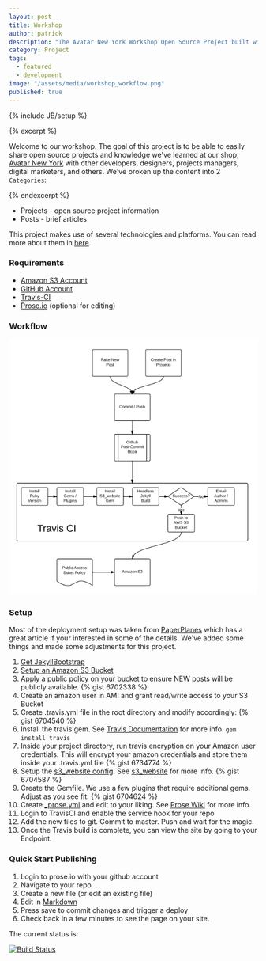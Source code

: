 ```yaml
---
layout: post
title: Workshop
author: patrick
description: "The Avatar New York Workshop Open Source Project built with Jekyll Bootstrap"
category: Project
tags: 
  - featured
  - development
image: "/assets/media/workshop_workflow.png"
published: true
---
```


{% include JB/setup %}

{% excerpt %}

Welcome to our workshop.  The goal of this project is to be able to easily share open source projects and knowledge we've learned at our shop, [Avatar New York](http://avatarnewyork.com) with other developers, designers, projects managers, digital marketers, and others.  We've broken up the content into 2 `Categories`:

{% endexcerpt %}

* Projects - open source project information
* Posts - brief articles

This project makes use of several technologies and platforms.  You can read more about them in [here](/post/jekyll_travisci_amazons3_ohmy).

### Requirements
* [Amazon S3 Account](http://aws.amazon.com/s3)
* [GitHub Account](http://github.com)
* [Travis-CI](http://travis-ci.org)
* [Prose.io](http://prose.io) (optional for editing)

### Workflow
![Workshop Workflow](/assets/media/workshop_workflow.png)

### Setup
Most of the deployment setup was taken from [PaperPlanes](http://www.paperplanes.de/2013/8/13/deploying-your-jekyll-blog-to-s3-with-travis-ci.html) which has a great article if your interested in some of the details.  We've added some things and made some adjustments for this project.

1. [Get JekyllBootstrap](http://jekyllbootstrap.com/)
2. [Setup an Amazon S3 Bucket](http://docs.aws.amazon.com/AmazonS3/latest/dev/website-hosting-custom-domain-walkthrough.html)
3. Apply a public policy on your bucket to ensure NEW posts will be publicly available.
{% gist 6702338 %}
4. Create an amazon user in AMI and grant read/write access to your S3 Bucket
5. Create .travis.yml file in the root directory and modify accordingly:
{% gist 6704540 %}
6. Install the travis gem.  See [Travis Documentation](http://about.travis-ci.org/docs/user/encryption-keys/) for more info.
`gem install travis`
7. Inside your project directory, run travis encryption on your Amazon user credentials.  This will encrypt your amazon credentials and store them inside your .travis.yml file
{% gist 6734774 %}
8. Setup the [s3_website config](https://github.com/laurilehmijoki/s3_website).  See [s3_website](https://github.com/laurilehmijoki/s3_website) for more info.
{% gist 6704587 %}
9. Create the Gemfile.  We use a few plugins that require additional gems.  Adjust as you see fit:
{% gist 6704624 %}
10. Create [_prose.yml](https://github.com/avatarnewyork/avatarnewyork.github.com/blob/master/_prose.yml) and edit to your liking.  See [Prose Wiki](https://github.com/prose/prose/wiki/Prose-Configuration) for more info.
11. Login to TravisCI and enable the service hook for your repo
12. Add the new files to git.  Commit to master.  Push and wait for the magic.
13. Once the Travis build is complete, you can view the site by going to your Endpoint.

### Quick Start Publishing
1. Login to prose.io with your github account
2. Navigate to your repo
3. Create a new file (or edit an existing file)
4. Edit in [Markdown](http://github.github.com/github-flavored-markdown/)
4. Press save to commit changes and trigger a deploy
5. Check back in a few minutes to see the page on your site.

The current status is: 

[![Build Status](https://secure.travis-ci.org/avatarnewyork/avatarnewyork.github.com.png?branch=master)](http://travis-ci.org/avatarnewyork/avatarnewyork.github.com)
